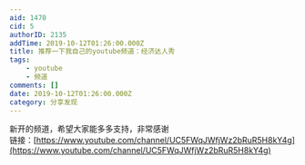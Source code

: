 ```yaml
---
aid: 1470
cid: 5
authorID: 2135
addTime: 2019-10-12T01:26:00.000Z
title: 推荐一下我自己的youtube频道：经济达人秀
tags:
    - youtube
    - 频道
comments: []
date: 2019-10-12T01:26:00.000Z
category: 分享发现
---
```


新开的频道，希望大家能多多支持，非常感谢  
链接：[https://www.youtube.com/channel/UC5FWqJWfjWz2bRuR5H8kY4g](https://www.youtube.com/channel/UC5FWqJWfjWz2bRuR5H8kY4g)
